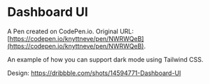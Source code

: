# Dashboard UI

A Pen created on CodePen.io. Original URL: [https://codepen.io/knyttneve/pen/NWRWQeB](https://codepen.io/knyttneve/pen/NWRWQeB).

An example of how you can support dark mode using Tailwind CSS.

Design: https://dribbble.com/shots/14594771-Dashboard-UI